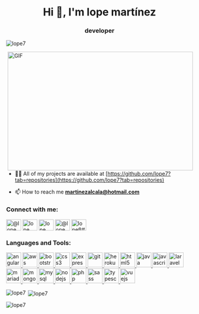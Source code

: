 <h1 align="center">Hi 👋, I'm lope martínez</h1>
<h3 align="center">developer</h3>

<p align="left"> <img src="https://komarev.com/ghpvc/?username=lope7&label=Profile%20views&color=0e75b6&style=flat" alt="lope7" /> </p>
  <img align="right" alt="GIF" src="https://github.com/abhisheknaiidu/abhisheknaiidu/blob/master/code.gif?raw=true" width="500" height="320" />

- 👨‍💻 All of my projects are available at [https://github.com/lope7?tab=repositories](https://github.com/lope7?tab=repositories)

- 📫 How to reach me **martinezalcala@hotmail.com**

<h3 align="left">Connect with me:</h3>
<p align="left">
<a href="https://twitter.com/@lopemaal" target="blank"><img align="center" src="https://cdn.jsdelivr.net/npm/simple-icons@3.0.1/icons/twitter.svg" alt="@lopemaal" height="30" width="40" /></a>
<a href="https://www.linkedin.com/in/lope-mart%C3%ADnez-alcal%C3%A1-24aa45111/" target="blank"><img align="center" src="https://cdn.jsdelivr.net/npm/simple-icons@3.0.1/icons/linkedin.svg" alt="lope martínez alcalá" height="30" width="40" /></a>
<a href="https://www.facebook.com/lope.martinez.9/" target="blank"><img align="center" src="https://cdn.jsdelivr.net/npm/simple-icons@3.0.1/icons/facebook.svg" alt="lope martínez alcalá" height="30" width="40" /></a>
<a href="https://www.instagram.com/lopemartinez_/" target="blank"><img align="center" src="https://cdn.jsdelivr.net/npm/simple-icons@3.0.1/icons/instagram.svg" alt="@lopemartinez_" height="30" width="40" /></a>
<a href="https://discord.gg/lope®#4360" target="blank"><img align="center" src="https://cdn.jsdelivr.net/npm/simple-icons@3.0.1/icons/discord.svg" alt="lope®#4360" height="30" width="40" /></a>
</p>

<h3 align="left">Languages and Tools:</h3>
<p align="left"> <a href="https://angular.io" target="_blank"> <img src="https://devicons.github.io/devicon/devicon.git/icons/angularjs/angularjs-original.svg" alt="angularjs" width="40" height="40"/> </a> <a href="https://aws.amazon.com" target="_blank"> <img src="https://devicons.github.io/devicon/devicon.git/icons/amazonwebservices/amazonwebservices-original-wordmark.svg" alt="aws" width="40" height="40"/> </a> <a href="https://getbootstrap.com" target="_blank"> <img src="https://devicons.github.io/devicon/devicon.git/icons/bootstrap/bootstrap-plain.svg" alt="bootstrap" width="40" height="40"/> </a> <a href="https://www.w3schools.com/css/" target="_blank"> <img src="https://devicons.github.io/devicon/devicon.git/icons/css3/css3-original-wordmark.svg" alt="css3" width="40" height="40"/> </a> <a href="https://expressjs.com" target="_blank"> <img src="https://devicons.github.io/devicon/devicon.git/icons/express/express-original-wordmark.svg" alt="express" width="40" height="40"/> </a> <a href="https://git-scm.com/" target="_blank"> <img src="https://www.vectorlogo.zone/logos/git-scm/git-scm-icon.svg" alt="git" width="40" height="40"/> </a> <a href="https://heroku.com" target="_blank"> <img src="https://www.vectorlogo.zone/logos/heroku/heroku-icon.svg" alt="heroku" width="40" height="40"/> </a> <a href="https://www.w3.org/html/" target="_blank"> <img src="https://devicons.github.io/devicon/devicon.git/icons/html5/html5-original-wordmark.svg" alt="html5" width="40" height="40"/> </a> <a href="https://www.java.com" target="_blank"> <img src="https://devicons.github.io/devicon/devicon.git/icons/java/java-original-wordmark.svg" alt="java" width="40" height="40"/> </a> <a href="https://developer.mozilla.org/en-US/docs/Web/JavaScript" target="_blank"> <img src="https://devicons.github.io/devicon/devicon.git/icons/javascript/javascript-original.svg" alt="javascript" width="40" height="40"/> </a> <a href="https://laravel.com/" target="_blank"> <img src="https://devicons.github.io/devicon/devicon.git/icons/laravel/laravel-plain-wordmark.svg" alt="laravel" width="40" height="40"/> </a> <a href="https://mariadb.org/" target="_blank"> <img src="https://www.vectorlogo.zone/logos/mariadb/mariadb-icon.svg" alt="mariadb" width="40" height="40"/> </a> <a href="https://www.mongodb.com/" target="_blank"> <img src="https://devicons.github.io/devicon/devicon.git/icons/mongodb/mongodb-original-wordmark.svg" alt="mongodb" width="40" height="40"/> </a> <a href="https://www.mysql.com/" target="_blank"> <img src="https://devicons.github.io/devicon/devicon.git/icons/mysql/mysql-original-wordmark.svg" alt="mysql" width="40" height="40"/> </a> <a href="https://nodejs.org" target="_blank"> <img src="https://devicons.github.io/devicon/devicon.git/icons/nodejs/nodejs-original-wordmark.svg" alt="nodejs" width="40" height="40"/> </a> <a href="https://www.php.net" target="_blank"> <img src="https://devicons.github.io/devicon/devicon.git/icons/php/php-original.svg" alt="php" width="40" height="40"/> </a> <a href="https://sass-lang.com" target="_blank"> <img src="https://devicons.github.io/devicon/devicon.git/icons/sass/sass-original.svg" alt="sass" width="40" height="40"/> </a> <a href="https://www.typescriptlang.org/" target="_blank"> <img src="https://devicons.github.io/devicon/devicon.git/icons/typescript/typescript-original.svg" alt="typescript" width="40" height="40"/> </a> <a href="https://vuejs.org/" target="_blank"> <img src="https://devicons.github.io/devicon/devicon.git/icons/vuejs/vuejs-original-wordmark.svg" alt="vuejs" width="40" height="40"/> </a> </p>

<p><img align="left" src="https://github-readme-stats.vercel.app/api/top-langs?username=lope7&show_icons=true&locale=en&layout=compact" alt="lope7" /></p>

<p>&nbsp;<img align="center" src="https://github-readme-stats.vercel.app/api?username=lope7&show_icons=true&locale=en" alt="lope7" /></p>

<p><img align="center" src="https://github-readme-streak-stats.herokuapp.com/?user=lope7&" alt="lope7" /></p>


